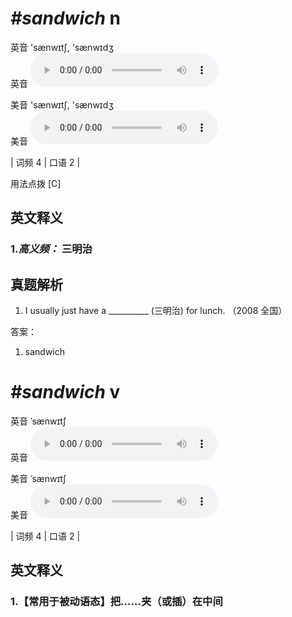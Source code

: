 # ***\#sandwich*** n
英音 'sænwɪtʃ, 'sænwɪdʒ  
英音
<audio src="./media/sandwich1.aac" controls="controls"></audio>

美音 'sænwɪtʃ, 'sænwɪdʒ  
美音
<audio src="./media/sandwich2.aac" controls="controls"></audio>



| 词频 4 | 口语 2 |  

用法点拨  [C]

英文释义
---
### 1.*高义频：* **三明治**  


真题解析
---
1. I usually just have a __________ (三明治) for lunch.  （2008 全国）  

答案：
1. sandwich  

# ***\#sandwich*** v
英音 ˈsænwɪtʃ  
英音
<audio src="./media/sandwich1.aac" controls="controls"></audio>

美音 ˈsænwɪtʃ  
美音
<audio src="./media/sandwich2.aac" controls="controls"></audio>



| 词频 4 | 口语 2 |  

英文释义
---
### 1.**【常用于被动语态】把……夹（或插）在中间**  



